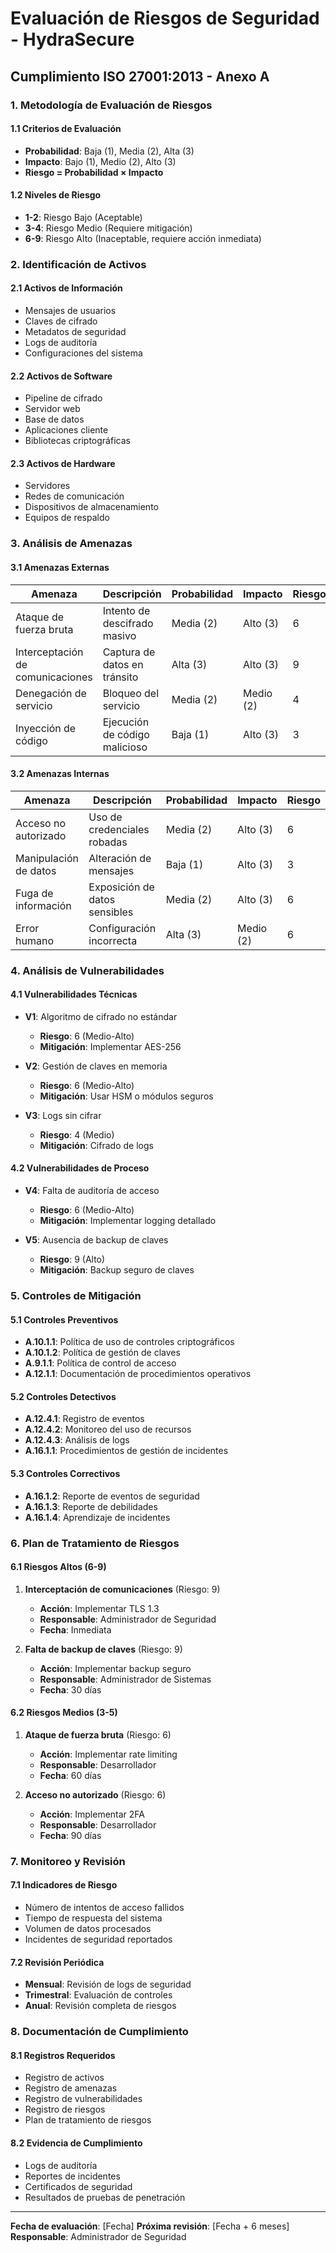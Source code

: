 # Evaluación de Riesgos de Seguridad - HydraSecure
## Cumplimiento ISO 27001:2013 - Anexo A

### 1. Metodología de Evaluación de Riesgos

#### 1.1 Criterios de Evaluación
- **Probabilidad**: Baja (1), Media (2), Alta (3)
- **Impacto**: Bajo (1), Medio (2), Alto (3)
- **Riesgo = Probabilidad × Impacto**

#### 1.2 Niveles de Riesgo
- **1-2**: Riesgo Bajo (Aceptable)
- **3-4**: Riesgo Medio (Requiere mitigación)
- **6-9**: Riesgo Alto (Inaceptable, requiere acción inmediata)

### 2. Identificación de Activos

#### 2.1 Activos de Información
- Mensajes de usuarios
- Claves de cifrado
- Metadatos de seguridad
- Logs de auditoría
- Configuraciones del sistema

#### 2.2 Activos de Software
- Pipeline de cifrado
- Servidor web
- Base de datos
- Aplicaciones cliente
- Bibliotecas criptográficas

#### 2.3 Activos de Hardware
- Servidores
- Redes de comunicación
- Dispositivos de almacenamiento
- Equipos de respaldo

### 3. Análisis de Amenazas

#### 3.1 Amenazas Externas
| Amenaza | Descripción | Probabilidad | Impacto | Riesgo |
|---------|-------------|--------------|---------|--------|
| Ataque de fuerza bruta | Intento de descifrado masivo | Media (2) | Alto (3) | 6 |
| Interceptación de comunicaciones | Captura de datos en tránsito | Alta (3) | Alto (3) | 9 |
| Denegación de servicio | Bloqueo del servicio | Media (2) | Medio (2) | 4 |
| Inyección de código | Ejecución de código malicioso | Baja (1) | Alto (3) | 3 |

#### 3.2 Amenazas Internas
| Amenaza | Descripción | Probabilidad | Impacto | Riesgo |
|---------|-------------|--------------|---------|--------|
| Acceso no autorizado | Uso de credenciales robadas | Media (2) | Alto (3) | 6 |
| Manipulación de datos | Alteración de mensajes | Baja (1) | Alto (3) | 3 |
| Fuga de información | Exposición de datos sensibles | Media (2) | Alto (3) | 6 |
| Error humano | Configuración incorrecta | Alta (3) | Medio (2) | 6 |

### 4. Análisis de Vulnerabilidades

#### 4.1 Vulnerabilidades Técnicas
- **V1**: Algoritmo de cifrado no estándar
  - **Riesgo**: 6 (Medio-Alto)
  - **Mitigación**: Implementar AES-256
  
- **V2**: Gestión de claves en memoria
  - **Riesgo**: 6 (Medio-Alto)
  - **Mitigación**: Usar HSM o módulos seguros

- **V3**: Logs sin cifrar
  - **Riesgo**: 4 (Medio)
  - **Mitigación**: Cifrado de logs

#### 4.2 Vulnerabilidades de Proceso
- **V4**: Falta de auditoría de acceso
  - **Riesgo**: 6 (Medio-Alto)
  - **Mitigación**: Implementar logging detallado

- **V5**: Ausencia de backup de claves
  - **Riesgo**: 9 (Alto)
  - **Mitigación**: Backup seguro de claves

### 5. Controles de Mitigación

#### 5.1 Controles Preventivos
- **A.10.1.1**: Política de uso de controles criptográficos
- **A.10.1.2**: Política de gestión de claves
- **A.9.1.1**: Política de control de acceso
- **A.12.1.1**: Documentación de procedimientos operativos

#### 5.2 Controles Detectivos
- **A.12.4.1**: Registro de eventos
- **A.12.4.2**: Monitoreo del uso de recursos
- **A.12.4.3**: Análisis de logs
- **A.16.1.1**: Procedimientos de gestión de incidentes

#### 5.3 Controles Correctivos
- **A.16.1.2**: Reporte de eventos de seguridad
- **A.16.1.3**: Reporte de debilidades
- **A.16.1.4**: Aprendizaje de incidentes

### 6. Plan de Tratamiento de Riesgos

#### 6.1 Riesgos Altos (6-9)
1. **Interceptación de comunicaciones** (Riesgo: 9)
   - **Acción**: Implementar TLS 1.3
   - **Responsable**: Administrador de Seguridad
   - **Fecha**: Inmediata

2. **Falta de backup de claves** (Riesgo: 9)
   - **Acción**: Implementar backup seguro
   - **Responsable**: Administrador de Sistemas
   - **Fecha**: 30 días

#### 6.2 Riesgos Medios (3-5)
1. **Ataque de fuerza bruta** (Riesgo: 6)
   - **Acción**: Implementar rate limiting
   - **Responsable**: Desarrollador
   - **Fecha**: 60 días

2. **Acceso no autorizado** (Riesgo: 6)
   - **Acción**: Implementar 2FA
   - **Responsable**: Desarrollador
   - **Fecha**: 90 días

### 7. Monitoreo y Revisión

#### 7.1 Indicadores de Riesgo
- Número de intentos de acceso fallidos
- Tiempo de respuesta del sistema
- Volumen de datos procesados
- Incidentes de seguridad reportados

#### 7.2 Revisión Periódica
- **Mensual**: Revisión de logs de seguridad
- **Trimestral**: Evaluación de controles
- **Anual**: Revisión completa de riesgos

### 8. Documentación de Cumplimiento

#### 8.1 Registros Requeridos
- Registro de activos
- Registro de amenazas
- Registro de vulnerabilidades
- Registro de riesgos
- Plan de tratamiento de riesgos

#### 8.2 Evidencia de Cumplimiento
- Logs de auditoría
- Reportes de incidentes
- Certificados de seguridad
- Resultados de pruebas de penetración

---

**Fecha de evaluación**: [Fecha]
**Próxima revisión**: [Fecha + 6 meses]
**Responsable**: Administrador de Seguridad 